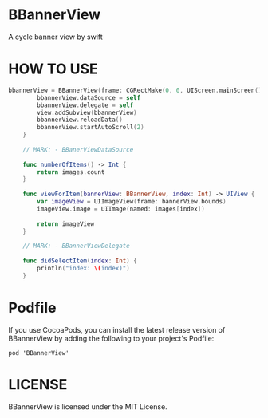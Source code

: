 # BBannerView
A cycle banner view by swift

# HOW TO USE

```swift
bbannerView = BBannerView(frame: CGRectMake(0, 0, UIScreen.mainScreen().bounds.width, 250))
        bbannerView.dataSource = self
        bbannerView.delegate = self
        view.addSubview(bbannerView)
        bbannerView.reloadData()
        bbannerView.startAutoScroll(2)
    }
    
    // MARK: - BBanerViewDataSource
    
    func numberOfItems() -> Int {
        return images.count
    }
    
    func viewForItem(bannerView: BBannerView, index: Int) -> UIView {
        var imageView = UIImageView(frame: bannerView.bounds)
        imageView.image = UIImage(named: images[index])
        
        return imageView
    }
    
    // MARK: - BBannerViewDelegate
    
    func didSelectItem(index: Int) {
        println("index: \(index)")
    }
```

# Podfile

If you use CocoaPods, you can install the latest release version of BBannerView  by adding the following to your project's Podfile:
```
pod 'BBannerView'
```
# LICENSE
BBannerView is licensed under the MIT License.
